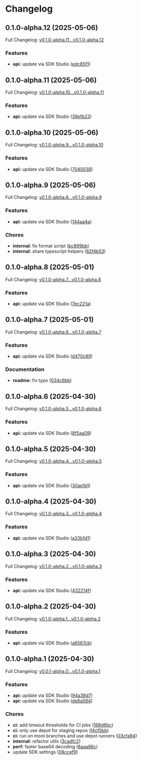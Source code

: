 # Changelog

## 0.1.0-alpha.12 (2025-05-06)

Full Changelog: [v0.1.0-alpha.11...v0.1.0-alpha.12](https://github.com/stainless-test-prod/miriam-staging/compare/v0.1.0-alpha.11...v0.1.0-alpha.12)

### Features

* **api:** update via SDK Studio ([edc85f1](https://github.com/stainless-test-prod/miriam-staging/commit/edc85f19ae98216900c0cfd35c225541cb6dd961))

## 0.1.0-alpha.11 (2025-05-06)

Full Changelog: [v0.1.0-alpha.10...v0.1.0-alpha.11](https://github.com/stainless-test-prod/miriam-staging/compare/v0.1.0-alpha.10...v0.1.0-alpha.11)

### Features

* **api:** update via SDK Studio ([39efb23](https://github.com/stainless-test-prod/miriam-staging/commit/39efb238dbfd87b8642fe3fb5cdc36fa04356316))

## 0.1.0-alpha.10 (2025-05-06)

Full Changelog: [v0.1.0-alpha.9...v0.1.0-alpha.10](https://github.com/stainless-test-prod/miriam-staging/compare/v0.1.0-alpha.9...v0.1.0-alpha.10)

### Features

* **api:** update via SDK Studio ([7045038](https://github.com/stainless-test-prod/miriam-staging/commit/7045038c7711cf17da2eaa71caa4d6e804d0889b))

## 0.1.0-alpha.9 (2025-05-06)

Full Changelog: [v0.1.0-alpha.8...v0.1.0-alpha.9](https://github.com/stainless-test-prod/miriam-staging/compare/v0.1.0-alpha.8...v0.1.0-alpha.9)

### Features

* **api:** update via SDK Studio ([144aa4a](https://github.com/stainless-test-prod/miriam-staging/commit/144aa4a7b61617dbf4da932297e183b469b3f804))


### Chores

* **internal:** fix format script ([bc899bb](https://github.com/stainless-test-prod/miriam-staging/commit/bc899bba6e661e506ca373a8fef592967385a7eb))
* **internal:** share typescript helpers ([62f4b53](https://github.com/stainless-test-prod/miriam-staging/commit/62f4b538493db4409570aff3f8251c172c4bc656))

## 0.1.0-alpha.8 (2025-05-01)

Full Changelog: [v0.1.0-alpha.7...v0.1.0-alpha.8](https://github.com/stainless-test-prod/miriam-staging/compare/v0.1.0-alpha.7...v0.1.0-alpha.8)

### Features

* **api:** update via SDK Studio ([7ec221a](https://github.com/stainless-test-prod/miriam-staging/commit/7ec221a62a86291b615bea34d4599c58bd82b7dc))

## 0.1.0-alpha.7 (2025-05-01)

Full Changelog: [v0.1.0-alpha.6...v0.1.0-alpha.7](https://github.com/stainless-test-prod/miriam-staging/compare/v0.1.0-alpha.6...v0.1.0-alpha.7)

### Features

* **api:** update via SDK Studio ([d470c89](https://github.com/stainless-test-prod/miriam-staging/commit/d470c893f154acb0318d1c9cbfaf185e8b6e7217))


### Documentation

* **readme:** fix typo ([034c6bb](https://github.com/stainless-test-prod/miriam-staging/commit/034c6bbbf444df149044386b273d1c2808149eed))

## 0.1.0-alpha.6 (2025-04-30)

Full Changelog: [v0.1.0-alpha.5...v0.1.0-alpha.6](https://github.com/stainless-test-prod/miriam-staging/compare/v0.1.0-alpha.5...v0.1.0-alpha.6)

### Features

* **api:** update via SDK Studio ([8f5aa09](https://github.com/stainless-test-prod/miriam-staging/commit/8f5aa09c7658db0f86ca6237021cf4cbd028b467))

## 0.1.0-alpha.5 (2025-04-30)

Full Changelog: [v0.1.0-alpha.4...v0.1.0-alpha.5](https://github.com/stainless-test-prod/miriam-staging/compare/v0.1.0-alpha.4...v0.1.0-alpha.5)

### Features

* **api:** update via SDK Studio ([30ae1b1](https://github.com/stainless-test-prod/miriam-staging/commit/30ae1b14bcb9b9df1310014d47bd7660ba41af07))

## 0.1.0-alpha.4 (2025-04-30)

Full Changelog: [v0.1.0-alpha.3...v0.1.0-alpha.4](https://github.com/stainless-test-prod/miriam-staging/compare/v0.1.0-alpha.3...v0.1.0-alpha.4)

### Features

* **api:** update via SDK Studio ([a33b1d1](https://github.com/stainless-test-prod/miriam-staging/commit/a33b1d157647e5473e8edcf85ad455217c7e7df1))

## 0.1.0-alpha.3 (2025-04-30)

Full Changelog: [v0.1.0-alpha.2...v0.1.0-alpha.3](https://github.com/stainless-test-prod/miriam-staging/compare/v0.1.0-alpha.2...v0.1.0-alpha.3)

### Features

* **api:** update via SDK Studio ([432214f](https://github.com/stainless-test-prod/miriam-staging/commit/432214f230949ea15ce6d26b17c682a275121c45))

## 0.1.0-alpha.2 (2025-04-30)

Full Changelog: [v0.1.0-alpha.1...v0.1.0-alpha.2](https://github.com/stainless-test-prod/miriam-staging/compare/v0.1.0-alpha.1...v0.1.0-alpha.2)

### Features

* **api:** update via SDK Studio ([a6567cb](https://github.com/stainless-test-prod/miriam-staging/commit/a6567cb0820c17c891e9623ed0aadd019dc0412d))

## 0.1.0-alpha.1 (2025-04-30)

Full Changelog: [v0.0.1-alpha.0...v0.1.0-alpha.1](https://github.com/stainless-test-prod/miriam-staging/compare/v0.0.1-alpha.0...v0.1.0-alpha.1)

### Features

* **api:** update via SDK Studio ([94a38d7](https://github.com/stainless-test-prod/miriam-staging/commit/94a38d7e214f9906ad6233654d4e7c9e66d3f07b))
* **api:** update via SDK Studio ([de6a584](https://github.com/stainless-test-prod/miriam-staging/commit/de6a5849a7b8203fc36f2a6520ffcc8ebbcff1df))


### Chores

* **ci:** add timeout thresholds for CI jobs ([168d6bc](https://github.com/stainless-test-prod/miriam-staging/commit/168d6bcd96933027ba1c644104c7962f67e1fdac))
* **ci:** only use depot for staging repos ([f4cf5bb](https://github.com/stainless-test-prod/miriam-staging/commit/f4cf5bb1d38f36e24e20073b5847d32d6e0c77fa))
* **ci:** run on more branches and use depot runners ([03cfa94](https://github.com/stainless-test-prod/miriam-staging/commit/03cfa94990e1eb90a1624ecee643edbc46f47b44))
* **internal:** refactor utils ([3cadfc2](https://github.com/stainless-test-prod/miriam-staging/commit/3cadfc24445afd8cc71c339f8e7b1ee6f1aa9aa9))
* **perf:** faster base64 decoding ([8aaa86c](https://github.com/stainless-test-prod/miriam-staging/commit/8aaa86cc12473dc034871f113b8840dee92e011f))
* update SDK settings ([08ccef9](https://github.com/stainless-test-prod/miriam-staging/commit/08ccef9e0526f63dc6d6e0fa09a32a2580ae0e23))
